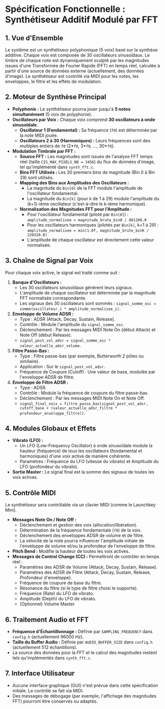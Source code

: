 # Spécification Fonctionnelle : Synthétiseur Additif Modulé par FFT

## 1. Vue d'Ensemble

Le système est un synthétiseur polyphonique (5 voix) basé sur la synthèse additive. Chaque voix est composée de 30 oscillateurs sinusoïdaux. Le timbre de chaque note est dynamiquement sculpté par les magnitudes issues d'une Transformée de Fourier Rapide (FFT) en temps réel, calculée à partir d'une source de données externe (actuellement, des données d'image). Le synthétiseur est contrôlé via MIDI pour les notes, les enveloppes, le filtre et les effets de modulation.

## 2. Moteur de Synthèse Principal

*   **Polyphonie :** Le synthétiseur pourra jouer jusqu'à **5 notes simultanément** (5 voix de polyphonie).
*   **Oscillateurs par Voix :** Chaque voix comprend **30 oscillateurs à onde sinusoïdale**.
    *   **Oscillateur 1 (Fondamental) :** Sa fréquence (`f0`) est déterminée par la note MIDI jouée.
    *   **Oscillateurs 2 à 30 (Harmoniques) :** Leurs fréquences sont des multiples entiers de `f0` (2*`f0`, 3*`f0`, ..., 30*`f0`).
*   **Modulation Timbrale par FFT :**
    *   **Source FFT :** Les magnitudes sont issues de l'analyse FFT temps réel (taille `CIS_MAX_PIXELS_NB = 3456`) du flux de données d'image, tel qu'implémenté dans `synth_fft.c`.
    *   **Bins FFT Utilisés :** Les 30 premiers bins de magnitude (Bin 0 à Bin 29) sont utilisés.
    *   **Mapping des Bins aux Amplitudes des Oscillateurs :**
        *   La magnitude du `Bin[0]` de la FFT module l'amplitude de l'oscillateur fondamental.
        *   La magnitude du `Bin[k]` (pour k de 1 à 29) module l'amplitude du (k+1)-ième oscillateur (c'est-à-dire le k-ième harmonique).
    *   **Normalisation des Magnitudes FFT pour l'Amplitude :**
        *   Pour l'oscillateur fondamental (piloté par `Bin[0]`) :
            `amplitude_normalisee = magnitude_brute_bin0 / 881280.0`
        *   Pour les oscillateurs harmoniques (pilotés par `Bin[k]`, k=1 à 29) :
            `amplitude_normalisee = min(1.0f, magnitude_brute_binK / 220320.0)`
        *   L'amplitude de chaque oscillateur est directement cette valeur normalisée.

## 3. Chaîne de Signal par Voix

Pour chaque voix active, le signal est traité comme suit :

1.  **Banque d'Oscillateurs :**
    *   Les 30 oscillateurs sinusoïdaux génèrent leurs signaux.
    *   L'amplitude de chaque oscillateur est déterminée par la magnitude FFT normalisée correspondante.
    *   Les signaux des 30 oscillateurs sont sommés : `signal_somme_osc = somme(oscillateur_i * amplitude_normalisee_i)`.
2.  **Enveloppe de Volume ADSR :**
    *   Type : ADSR (Attack, Decay, Sustain, Release).
    *   Contrôle : Module l'amplitude du `signal_somme_osc`.
    *   Déclenchement : Par les messages MIDI Note On (début Attack) et Note Off (début Release).
    *   `signal_post_vol_adsr = signal_somme_osc * valeur_actuelle_adsr_volume`.
3.  **Filtre Passe-Bas :**
    *   Type : Filtre passe-bas (par exemple, Butterworth 2 pôles ou similaire).
    *   Application : Sur le `signal_post_vol_adsr`.
    *   Fréquence de Coupure (Cutoff) : Une valeur de base, modulée par l'enveloppe ADSR de filtre.
4.  **Enveloppe de Filtre ADSR :**
    *   Type : ADSR.
    *   Contrôle : Module la fréquence de coupure du filtre passe-bas.
    *   Déclenchement : Par les messages MIDI Note On et Note Off.
    *   `signal_final_voix = filtre_passe_bas(signal_post_vol_adsr, cutoff_base + (valeur_actuelle_adsr_filtre * profondeur_enveloppe_filtre))`.

## 4. Modules Globaux et Effets

*   **Vibrato (LFO) :**
    *   Un LFO (Low-Frequency Oscillator) à onde sinusoïdale module la hauteur (fréquence) de tous les oscillateurs (fondamental et harmoniques) d'une voix active de manière cohérente.
    *   Paramètres : Fréquence du LFO (vitesse du vibrato) et Amplitude du LFO (profondeur du vibrato).
*   **Sortie Master :** Le signal final est la somme des signaux de toutes les voix actives.

## 5. Contrôle MIDI

Le synthétiseur sera contrôlable via un clavier MIDI (comme le Launchkey Mini).

*   **Messages Note On / Note Off :**
    *   Déclenchement et gestion des voix (allocation/libération).
    *   Détermination de la fréquence fondamentale (`f0`) de la voix.
    *   Déclenchement des enveloppes ADSR de volume et de filtre.
    *   La vélocité de la note pourra influencer l'amplitude initiale de l'enveloppe de volume et/ou la profondeur de l'enveloppe de filtre.
*   **Pitch Bend :** Modifie la hauteur de toutes les voix actives.
*   **Messages de Control Change (CC) :** Permettront de contrôler en temps réel :
    *   Paramètres des ADSR de Volume (Attack, Decay, Sustain, Release).
    *   Paramètres des ADSR de Filtre (Attack, Decay, Sustain, Release, Profondeur d'enveloppe).
    *   Fréquence de coupure de base du filtre.
    *   Résonance du filtre (si le type de filtre choisi le supporte).
    *   Fréquence (Rate) du LFO de vibrato.
    *   Amplitude (Depth) du LFO de vibrato.
    *   (Optionnel) Volume Master.

## 6. Traitement Audio et FFT

*   **Fréquence d'Échantillonnage :** Définie par `SAMPLING_FREQUENCY` dans `config.h` (actuellement 96000 Hz).
*   **Taille du Buffer Audio :** Définie par `AUDIO_BUFFER_SIZE` dans `config.h` (actuellement 512 échantillons).
*   La source des données pour la FFT et le calcul des magnitudes restent tels qu'implémentés dans `synth_fft.c`.

## 7. Interface Utilisateur

*   Aucune interface graphique (GUI) n'est prévue dans cette spécification initiale. Le contrôle se fait via MIDI.
*   Des messages de débogage (par exemple, l'affichage des magnitudes FFT) pourront être conservés ou adaptés.

